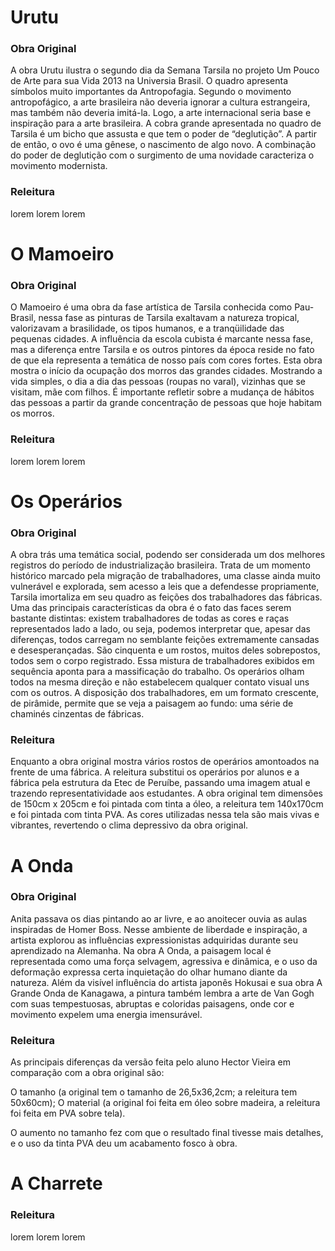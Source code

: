 # Urutu

### Obra Original

A obra Urutu ilustra o segundo dia da Semana Tarsila no projeto Um Pouco de Arte para sua Vida 2013 na Universia Brasil.
O quadro apresenta símbolos muito importantes da Antropofagia. Segundo o movimento antropofágico, a arte brasileira não deveria ignorar a cultura estrangeira, mas também não deveria imitá-la. Logo, a arte internacional seria base e inspiração para a arte brasileira.
A cobra grande apresentada no quadro de Tarsila é um bicho que assusta e que tem o poder de “deglutição”. A partir de então, o ovo é uma gênese, o nascimento de algo novo. A combinação do poder de deglutição com o surgimento de uma novidade caracteriza o movimento modernista.

### Releitura

lorem lorem lorem

# O Mamoeiro

### Obra Original

O Mamoeiro é uma obra da fase artística de Tarsila conhecida como Pau-Brasil, nessa fase as pinturas de Tarsila exaltavam a natureza tropical, valorizavam a brasilidade, os tipos humanos, e a tranqüilidade das pequenas cidades. A influência da escola cubista é marcante nessa fase, mas a diferença entre Tarsila e os outros pintores da época reside no fato de que ela representa a temática de nosso país com cores fortes.
Esta obra mostra o início da ocupação dos morros das grandes cidades. Mostrando a vida simples, o dia a dia das pessoas (roupas no varal), vizinhas que se visitam, mãe com filhos. É importante refletir sobre a mudança de hábitos das pessoas a partir da grande concentração de pessoas que hoje habitam os morros.

### Releitura

lorem lorem lorem

# Os Operários

### Obra Original

A obra trás uma temática social, podendo ser considerada um dos melhores registros do período de industrialização brasileira. Trata de um momento histórico marcado pela migração de trabalhadores, uma classe ainda muito vulnerável e explorada, sem acesso a leis que a defendesse propriamente, Tarsila imortaliza em seu quadro as feições dos trabalhadores das fábricas.
Uma das principais características da obra é o fato das faces serem bastante distintas: existem trabalhadores de todas as cores e raças representados lado a lado, ou seja, podemos interpretar que, apesar das diferenças, todos carregam no semblante feições extremamente cansadas e desesperançadas. 
São cinquenta e um rostos, muitos deles sobrepostos, todos sem o corpo registrado. Essa mistura de trabalhadores exibidos em sequência aponta para a massificação do trabalho. Os operários olham todos na mesma direção e não estabelecem qualquer contato visual uns com os outros. A disposição dos trabalhadores, em um formato crescente, de pirâmide, permite que se veja a paisagem ao fundo: uma série de chaminés cinzentas de fábricas.

### Releitura

Enquanto a obra original mostra vários rostos de operários amontoados na frente de uma fábrica. A releitura substitui os operários por alunos e a fábrica pela estrutura da Etec de Peruíbe, passando uma imagem atual e trazendo representatividade aos estudantes. A obra original tem dimensões de 150cm x 205cm e foi pintada com tinta a óleo, a releitura tem 140x170cm e foi pintada com tinta PVA. As cores utilizadas nessa tela são mais vivas e vibrantes, revertendo o clima depressivo da obra original.

# A Onda

### Obra Original

Anita passava os dias pintando ao ar livre, e ao anoitecer ouvia as aulas inspiradas de Homer Boss. Nesse ambiente de liberdade e inspiração, a artista explorou as influências expressionistas adquiridas durante seu aprendizado na Alemanha.
Na obra A Onda, a paisagem local é representada como uma força selvagem, agressiva e dinâmica, e o uso da deformação expressa certa inquietação do olhar humano diante da natureza. Além da visível influência do artista japonês Hokusai e sua obra A Grande Onda de Kanagawa, a pintura também lembra a arte de Van Gogh com suas tempestuosas, abruptas e coloridas paisagens, onde cor e movimento expelem uma energia imensurável.

### Releitura

As principais diferenças da versão feita pelo aluno Hector Vieira em comparação com a obra original são:

O tamanho (a original tem o tamanho de 26,5x36,2cm; a releitura tem 50x60cm);
O material (a original foi feita em óleo sobre madeira, a releitura foi feita em PVA sobre tela).

O aumento no tamanho fez com que o resultado final tivesse mais detalhes, e o uso da tinta PVA deu um acabamento fosco à obra.

# A Charrete

### Releitura

lorem lorem lorem
